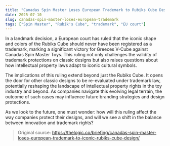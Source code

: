 ```yaml
---
title: "Canadas Spin Master Loses European Trademark to Rubiks Cube Design"
date: 2025-07-10
slug: canadas-spin-master-loses-european-trademark
tags: ["Spin Master", "Rubik's Cube", "trademark", "EU court"]
---
```

In a landmark decision, a European court has ruled that the iconic shape and colors of the Rubiks Cube should never have been registered as a trademark, marking a significant victory for Greeces V-Cube against Canadas Spin Master Toys. This ruling not only challenges the validity of trademark protections on classic designs but also raises questions about how intellectual property laws adapt to iconic cultural symbols.

The implications of this ruling extend beyond just the Rubiks Cube. It opens the door for other classic designs to be re-evaluated under trademark law, potentially reshaping the landscape of intellectual property rights in the toy industry and beyond. As companies navigate this evolving legal terrain, the outcome of such cases may influence future branding strategies and design protections.

As we look to the future, one must wonder: how will this ruling affect the way companies protect their designs, and will we see a shift in the balance between innovation and trademark rights?
> Original source: https://thelogic.co/briefing/canadas-spin-master-loses-european-trademark-to-iconic-rubiks-cube-design/
